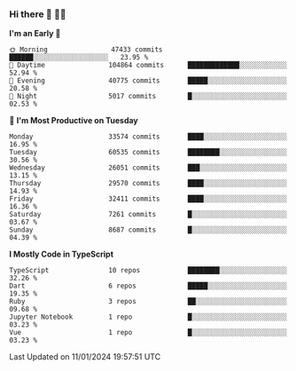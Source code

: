 ### Hi there 👋 🧑‍💻



<!--START_SECTION:waka-->
**I'm an Early 🐤** 

```text
🌞 Morning                47433 commits       ██████░░░░░░░░░░░░░░░░░░░   23.95 % 
🌆 Daytime                104864 commits      █████████████░░░░░░░░░░░░   52.94 % 
🌃 Evening                40775 commits       █████░░░░░░░░░░░░░░░░░░░░   20.58 % 
🌙 Night                  5017 commits        █░░░░░░░░░░░░░░░░░░░░░░░░   02.53 % 
```
📅 **I'm Most Productive on Tuesday** 

```text
Monday                   33574 commits       ████░░░░░░░░░░░░░░░░░░░░░   16.95 % 
Tuesday                  60535 commits       ████████░░░░░░░░░░░░░░░░░   30.56 % 
Wednesday                26051 commits       ███░░░░░░░░░░░░░░░░░░░░░░   13.15 % 
Thursday                 29570 commits       ████░░░░░░░░░░░░░░░░░░░░░   14.93 % 
Friday                   32411 commits       ████░░░░░░░░░░░░░░░░░░░░░   16.36 % 
Saturday                 7261 commits        █░░░░░░░░░░░░░░░░░░░░░░░░   03.67 % 
Sunday                   8687 commits        █░░░░░░░░░░░░░░░░░░░░░░░░   04.39 % 
```


**I Mostly Code in TypeScript** 

```text
TypeScript               10 repos            ████████░░░░░░░░░░░░░░░░░   32.26 % 
Dart                     6 repos             █████░░░░░░░░░░░░░░░░░░░░   19.35 % 
Ruby                     3 repos             ██░░░░░░░░░░░░░░░░░░░░░░░   09.68 % 
Jupyter Notebook         1 repo              █░░░░░░░░░░░░░░░░░░░░░░░░   03.23 % 
Vue                      1 repo              █░░░░░░░░░░░░░░░░░░░░░░░░   03.23 % 
```




 Last Updated on 11/01/2024 19:57:51 UTC
<!--END_SECTION:waka-->


